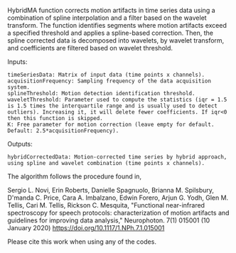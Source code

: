 HybridMA function corrects motion artifacts in time series data using a combination of spline interpolation and a filter based on the wavelet transform. The function identifies segments where motion artifacts exceed a specified threshold and applies a spline-based correction. Then, the spline corrected data is decomposed into wavelets, by wavelet transform, and coefficients are filtered based on wavelet threshold.

Inputs:

	timeSeriesData: Matrix of input data (time points x channels).
	acquisitionFrequency: Sampling frequency of the data acquisition system.
	splineThreshold: Motion detection identification threshold.
 	waveletThreshold: Parameter used to compute the statistics (iqr = 1.5 is 1.5 times the interquartile range and is usually used to detect outliers). Increasing it, it will delete fewer coefficients. If iqr<0 then this function is skipped. 
	K: Free parameter for motion correction (leave empty for default. Default: 2.5*acquisitionFrequency).
Outputs:

	hybridCorrectedData: Motion-corrected time series by hybrid approach, using spline and wavelet combination (time points x channels).

The algorithm follows the procedure found in,

Sergio L. Novi, Erin Roberts, Danielle Spagnuolo, Brianna M. Spilsbury, D'manda C. Price, Cara A. Imbalzano, Edwin Forero, Arjun G. Yodh, Glen M. Tellis, Cari M. Tellis, Rickson C. Mesquita, "Functional near-infrared spectroscopy for speech protocols: characterization of motion artifacts and guidelines for improving data analysis," Neurophoton. 7(1) 015001 (10 January 2020) https://doi.org/10.1117/1.NPh.7.1.015001

Please cite this work when using any of the codes.
